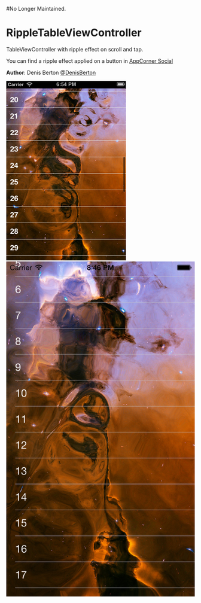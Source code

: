 #No Longer Maintained.

RippleTableViewController
================

TableViewController with ripple effect on scroll and tap. 

You can find a ripple effect applied on a button in [AppCorner Social](https://github.com/appcornerit/AppCorner-Social)

**Author**: Denis Berton [@DenisBerton](https://twitter.com/DenisBerton)

![Alt text](/preview.png "Preview") 
![Alt text](/preview_ios7.png "Preview iOS 7") 

